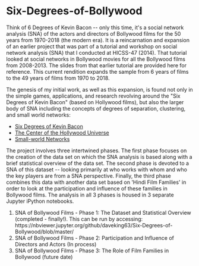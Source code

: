# Six-Degrees-of-Bollywood
Think of 6 Degrees of Kevin Bacon -- only this time, it's a social network analysis (SNA) of the actors and directors of Bollywood films  for the 50 years from 1970-2018 (the modern era).  It is a reincarnation and expansion of an earlier project that was part of a tutorial and workshop on social network analysis (SNA) that I conducted at HICSS-47 (2014). That tutorial looked at social networks in Bollywood movies for all the Bollywood films from 2008-2013. The slides from that earlier tutorial are provided here for reference. This current rendition expands the sample from 6 years of films to the 49 years of films from 1970 to 2018.

The genesis of my initial work, as well as this expansion, is found not only in the simple games, applications, and research revolving around the "Six Degrees of Kevin Bacon" (based on Hollywood films), but also the larger body of SNA including the concepts of degrees of separation, clustering, and small world networks:

<ul>
<li><a href="https://en.wikipedia.org/wiki/Six_Degrees_of_Kevin_Bacon">Six Degrees of Kevin Bacon</a></li>
<li><a href="https://oracleofbacon.org/center.php">The Center of the Hollywood Universe</a></li>
<li><a href="https://en.wikipedia.org/wiki/Small-world_network">Small-world Networks</a></li>
</ul>

The project involves three intertwined phases. The first phase focuses on the creation of the data set on which the SNA analysis is based along with a brief statistical overview of the data set. The second phase is devoted to a SNA of this dataset -- looking primarily at who works with whom and who the key players are from a SNA perspective. Finally, the third phase combines this data with another data set based on 'Hindi Film Families' in order to look at the participation and influence of these families in Bollywood films. The analysis in all 3 phases is housed in 3 separate Jupyter iPython notebooks.

<ol>
    <li>SNA of Bollywood Films - Phase 1: The Dataset and Statistical Overview (completed - finally!). This can be run by accessing:
    https://nbviewer.jupyter.org/github/daveking63/Six-Degrees-of-Bollywood/blob/master/
    </li>
    <li>SNA of Bollywood Films - Phase 2: Participation and Influence of Directors and Actors (In process)</li>
    <li>SNA of Bollywood Films - Phase 3: The Role of Film Families in Bollywood (future date)</li>
</ol>
